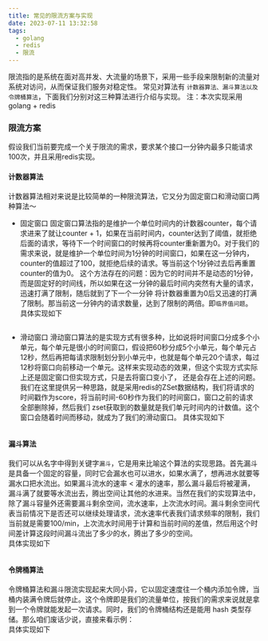 ```yaml
---
title: 常见的限流方案与实现
date: 2023-07-11 13:32:58
tags:
  - golang
  - redis
  - 限流
---
```

限流指的是系统在面对高并发、大流量的场景下，采用一些手段来限制新的流量对系统对访问，从而保证我们服务对稳定性。
常见对算法有 `计数器算法、漏斗算法以及令牌桶算法`，下面我们分别对这三种算法进行介绍与实现。
注：本次实现采用 golang + redis
### 限流方案
假设我们当前要完成一个关于限流的需求，要求某个接口一分钟内最多只能请求100次，并且采用redis实现。
#### 计数器算法
计数器算法相对来说是比较简单的一种限流算法，它又分为固定窗口和滑动窗口两种算法～ 
- 固定窗口
固定窗口算法指的是维护一个单位时间内的计数器counter，每个请求进来了就让counter + 1，如果在当前时间内，counter达到了阈值，就拒绝后面的请求，等待下一个时间窗口的时候再将counter重新置为0。对于我们的需求来说，就是维护一个单位时间为1分钟的时间窗口，如果在这一分钟内，counter的值超过了100，就拒绝后续的请求。等当前这个1分钟过去后再重置counter的值为0。
这个方法存在的问题：因为它的时间并不是动态的1分钟，而是固定好的时间线，所以如果在这一分钟的最后时间内突然有大量的请求，迅速打满了限制，随后就到了下一个一分钟
将计数器重置为0后又迅速的打满了限制。那当前这一分钟内的请求数量，达到了限制的两倍。即`临界值问题`。
具体实现如下
```go

```
- 滑动窗口
滑动窗口算法的是实现方式有很多种，比如说将时间窗口分成多个小单元，每个单元是很小的时间窗口，假设把60秒分成5个小单元，每个单元占12秒，然后再把每请求限制划分到小单元中，也就是每个单元20个请求，每过12秒将窗口向前移动一个单元。这样来实现动态的效果，但这个实现方式实际上还是固定窗口但实现方式，只是去将窗口变小了，
还是会存在上述的问题。
我们在这里提供另一种思路，就是采用redis的ZSet数据结构，我们将请求的时间戳作为score，将当前时间-60秒作为我们的时间窗口，窗口之前的请求全部删除掉，然后我们 zset获取到的数量就是我们单元时间内的计数值。这个窗口会随着时间而移动，就成为了我们的滑动窗口。
具体实现如下<br>
```go

```
#### 漏斗算法
我们可以从名字中得到关键字`漏斗`，它是用来比喻这个算法的实现思路。首先漏斗是具备一个固定的容量，同时它会漏水也可以进水，如果水满了，想再进水就要等漏水口把水流出。如果漏斗流水的速率 < 灌水的速率，那么漏斗最后将被灌满，漏斗满了就要等水流出去，腾出空间让其他的水进来。当然在我们的实现算法中，除了漏斗容量外还需要漏斗剩余空间，流水速率，上次流水时间。漏斗剩余空间代表当前情况下是否还可以继续处理请求，流水速率代表我们请求频率的限制，我们当前就是需要100/min，上次流水时间用于计算和当前时间的差值，然后用这个时间差计算这段时间漏斗流出了多少的水，腾出了多少的空间。<br>
具体实现如下<br>
```go

```
#### 令牌桶算法
令牌桶算法和漏斗限流实现起来大同小异，它以固定速度往一个桶内添加令牌，当桶内装满令牌后就停止。这个令牌即是我们的流量单位，按我们的需求来说就是拿到一个令牌就能发起一次请求。同时，我们的令牌桶结构还是能用 hash 类型存储。那么咱们废话少说，直接来看示例：<br>
具体实现如下<br>
```go

```


